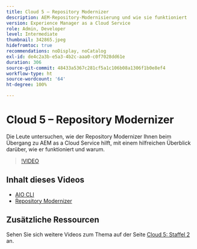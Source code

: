 ```yaml
---
title: Cloud 5 – Repository Modernizer
description: AEM-Repository-Modernisierung und wie sie funktioniert
version: Experience Manager as a Cloud Service
role: Admin, Developer
level: Intermediate
thumbnail: 342865.jpeg
hidefromtoc: true
recommendations: noDisplay, noCatalog
exl-id: de4c2a3b-e5a3-4b2c-aaa0-c0f7028dd61e
duration: 306
source-git-commit: 48433a5367c281cf5a1c106b08a1306f1b0e8ef4
workflow-type: ht
source-wordcount: '64'
ht-degree: 100%

---
```


# Cloud 5 – Repository Modernizer

Die Leute untersuchen, wie der Repository Modernizer Ihnen beim Übergang zu AEM as a Cloud Service hilft, mit einem hilfreichen Überblick darüber, wie er funktioniert und warum.

>[!VIDEO](https://video.tv.adobe.com/v/342865?quality=12&learn=on)

## Inhalt dieses Videos

+ [AIO CLI](https://github.com/adobe/aio-cli-plugin-aem-cloud-service-migration)
+ [Repository Modernizer](https://github.com/adobe/aem-cloud-service-source-migration/tree/master/packages/repository-modernizer)

## Zusätzliche Ressourcen

Sehen Sie sich weitere Videos zum Thema auf der Seite [Cloud 5: Staffel 2](../cloud5-season-2.md) an.
